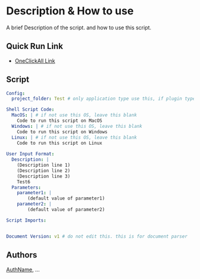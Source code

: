 # Description & How to use
A brief Description of the script. and how to use this script.

## Quick Run Link
- [OneClickAll Link](http://oneclickall.com/your-script)

## Script
```yaml
Config: 
  project_folder: Test # only application type use this, if plugin type, leave this blank

Shell Script Code:
  MacOS: | # if not use this OS, leave this blank
    Code to run this script on MacOS
  Windows: | # if not use this OS, leave this blank
    Code to run this script on Windows
  Linux: | # if not use this OS, leave this blank
    Code to run this script on Linux
    
User Input Format:
  Description: |
    (Description line 1)
    (Description line 2)
    (Description line 3)
    Test6
  Parameters:
    parameter1: |
        (default value of parameter1)
    parameter2: |
        (default value of parameter2)

Script Imports:


Document Version: v1 # do not edit this. this is for document parser

```

## Authors
[AuthName](http://oneclickall.com/your-script), ...